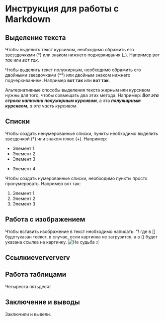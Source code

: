# Инструкция для работы с Markdown

## Выделение текста

Чтобы выделить текст курсивом, 
необходимо обрамить его звезздочккми (*) или знаком нижнего подчеркивания (_).
Например _вот так_ или *вот так*.

Чтобы выделить текст полужирным, необходимо обрамить его двойными звездочками (**) или двойным знаком нижнего подчеркиванием.
Например **вот так** или __вот так__.

Альтернативные способы выделения текста жирным или курсивом нужны для того, чтобы совмещать два этих метода.
Например:
_**Вот эта строка написана полужирным курсивом**_, а эта _**полужирным курсивом**, а эта часть курсивом_.

## Списки

Чтобы создать ненумерованные списки, пункты необходимо выделить звездочкой (*) или знаком плюс (+). 
Например:
* Элемент 1
* Элемент 2
* Элемент 3
+ Элемент 4

Чтобы создать нумерованные списки, необходимо пункты просто пронумеровать.
Например вот так:
1. Элемент 1
2. Элемент 2
3. Элемент 3

## Работа с изображением

Чтобы вставить изображение в текст необходимо написать:
"! []() где в [] будетуказан теекст, в случае, если картинка не загрузится, а в () будет указана ссылка на картинку.
![Не судьба :(](Sev_logo.jpg)

## Ссылкиeverververv

## Работа  таблицами
Четыреста пятьдесят

## Заключение и выводы
Заключили и вывели.